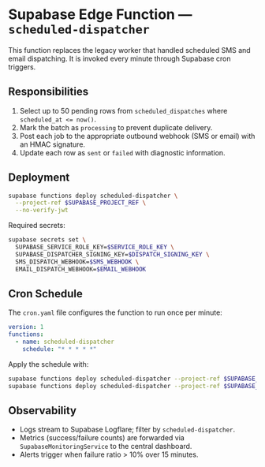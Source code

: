# Supabase Edge Function — `scheduled-dispatcher`

This function replaces the legacy worker that handled scheduled SMS and email dispatching. It is invoked every minute through Supabase cron triggers.

## Responsibilities

1. Select up to 50 pending rows from `scheduled_dispatches` where `scheduled_at <= now()`.
2. Mark the batch as `processing` to prevent duplicate delivery.
3. Post each job to the appropriate outbound webhook (SMS or email) with an HMAC signature.
4. Update each row as `sent` or `failed` with diagnostic information.

## Deployment

```bash
supabase functions deploy scheduled-dispatcher \
  --project-ref $SUPABASE_PROJECT_REF \
  --no-verify-jwt
```

Required secrets:

```bash
supabase secrets set \
  SUPABASE_SERVICE_ROLE_KEY=$SERVICE_ROLE_KEY \
  SUPABASE_DISPATCHER_SIGNING_KEY=$DISPATCH_SIGNING_KEY \
  SMS_DISPATCH_WEBHOOK=$SMS_WEBHOOK \
  EMAIL_DISPATCH_WEBHOOK=$EMAIL_WEBHOOK
```

## Cron Schedule

The `cron.yaml` file configures the function to run once per minute:

```yaml
version: 1
functions:
  - name: scheduled-dispatcher
    schedule: "* * * * *"
```

Apply the schedule with:

```bash
supabase functions deploy scheduled-dispatcher --project-ref $SUPABASE_PROJECT_REF --no-verify-jwt
supabase functions deploy scheduled-dispatcher --project-ref $SUPABASE_PROJECT_REF --no-verify-jwt --schedule cron.yaml
```

## Observability

- Logs stream to Supabase Logflare; filter by `scheduled-dispatcher`.
- Metrics (success/failure counts) are forwarded via `SupabaseMonitoringService` to the central dashboard.
- Alerts trigger when failure ratio &gt; 10% over 15 minutes.

